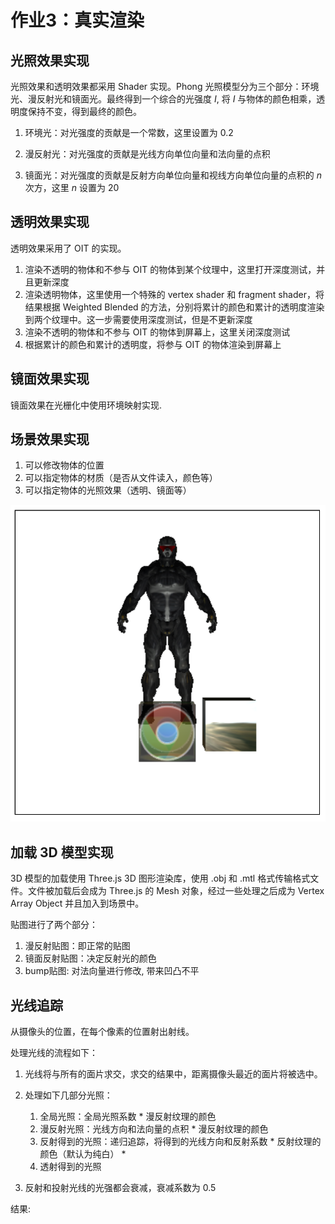 # 作业3：真实渲染

## 光照效果实现

光照效果和透明效果都采用 Shader 实现。Phong 光照模型分为三个部分：环境光、漫反射光和镜面光。最终得到一个综合的光强度 $I$, 将 $I$ 与物体的颜色相乘，透明度保持不变，得到最终的颜色。

1. 环境光：对光强度的贡献是一个常数，这里设置为 0.2

2. 漫反射光：对光强度的贡献是光线方向单位向量和法向量的点积

3. 镜面光：对光强度的贡献是反射方向单位向量和视线方向单位向量的点积的 $n$ 次方，这里 $n$ 设置为 20


## 透明效果实现

透明效果采用了 OIT 的实现。

1. 渲染不透明的物体和不参与 OIT 的物体到某个纹理中，这里打开深度测试，并且更新深度
2. 渲染透明物体，这里使用一个特殊的 vertex shader 和 fragment shader，将结果根据 Weighted Blended 的方法，分别将累计的颜色和累计的透明度渲染到两个纹理中。这一步需要使用深度测试，但是不更新深度
3. 渲染不透明的物体和不参与 OIT 的物体到屏幕上，这里关闭深度测试
4. 根据累计的颜色和累计的透明度，将参与 OIT 的物体渲染到屏幕上

## 镜面效果实现

镜面效果在光栅化中使用环境映射实现.

## 场景效果实现

1. 可以修改物体的位置
2. 可以指定物体的材质（是否从文件读入，颜色等）
3. 可以指定物体的光照效果（透明、镜面等）


![Alt text](image.png)

## 加载 3D 模型实现

3D 模型的加载使用 Three.js 3D 图形渲染库，使用 .obj 和 .mtl 格式传输格式文件。文件被加载后会成为 Three.js 的 Mesh 对象，经过一些处理之后成为 Vertex Array Object 并且加入到场景中。

贴图进行了两个部分：

1. 漫反射贴图：即正常的贴图
2. 镜面反射贴图：决定反射光的颜色
3. bump贴图: 对法向量进行修改, 带来凹凸不平

## 光线追踪

从摄像头的位置，在每个像素的位置射出射线。

处理光线的流程如下：

1. 光线将与所有的面片求交，求交的结果中，距离摄像头最近的面片将被选中。

2. 处理如下几部分光照：

    1. 全局光照：全局光照系数 * 漫反射纹理的颜色
    2. 漫反射光照：光线方向和法向量的点积 * 漫反射纹理的颜色
    3. 反射得到的光照：递归追踪，将得到的光线方向和反射系数 * 反射纹理的颜色（默认为纯白） * 
    4. 透射得到的光照

3. 反射和投射光线的光强都会衰减，衰减系数为 0.5


结果:



